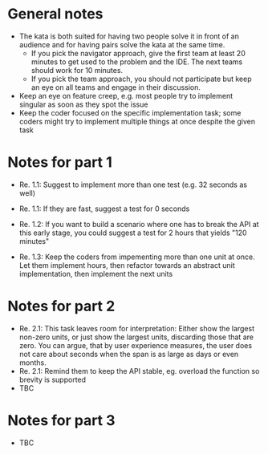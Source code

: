 # General notes

- The kata is both suited for having two people solve it in front of an audience and for having pairs solve the kata at the same time. 
	- If you pick the navigator approach, give the first team at least 20 minutes to get used to the problem and the IDE. The next teams should work for 10 minutes.
	- If you pick the team approach, you should not participate but keep an eye on all teams and engage in their discussion.
- Keep an eye on feature creep, e.g. most people try to implement singular as soon as they spot the issue
- Keep the coder focused on the specific implementation task; some coders might try to implement multiple things at once despite the given task

# Notes for part 1

- Re. 1.1: Suggest to implement more than one test (e.g. 32 seconds as well)
- Re. 1.1: If they are fast, suggest a test for 0 seconds

- Re. 1.2: If you want to build a scenario where one has to break the API at this early stage, you could suggest a test for 2 hours that yields "120 minutes"

- Re. 1.3: Keep the coders from impementing more than one unit at once. Let them implement hours, then refactor towards an abstract unit implementation, then implement the next units

# Notes for part 2

- Re. 2.1: This task leaves room for interpretation: Either show the largest non-zero units, or just show the largest units, discarding those that are zero. You can argue, that by user experience measures, the user does not care about seconds when the span is as large as days or even months.
- Re. 2.1: Remind them to keep the API stable, eg. overload the function so brevity is supported
- TBC

# Notes for part 3

- TBC